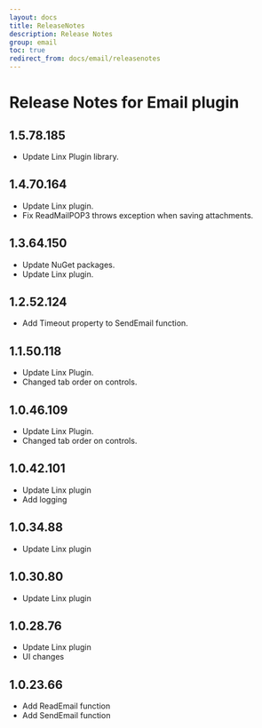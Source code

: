 ```yaml
---
layout: docs
title: ReleaseNotes
description: Release Notes
group: email
toc: true
redirect_from: docs/email/releasenotes
---
```

# Release Notes for Email plugin
<a id="1_5_78_185"></a>
## 1.5.78.185
- Update Linx Plugin library.

<a id="1_4_70_164"></a>
## 1.4.70.164
- Update Linx plugin.
- Fix ReadMailPOP3 throws exception when saving attachments.
<a id="1_3_64_150"></a>
## 1.3.64.150
- Update NuGet packages.
- Update Linx plugin.
<a id="1_2_52_124"></a>
## 1.2.52.124
- Add Timeout property to SendEmail function.
<a id="1_1_50_118"></a>
## 1.1.50.118
- Update Linx Plugin.
- Changed tab order on controls.
<a id="1_0_46_109"></a>
## 1.0.46.109
- Update Linx Plugin.
- Changed tab order on controls.
<a id="1_0_42_101"></a>
## 1.0.42.101
- Update Linx plugin
- Add logging
<a id="1_0_34_88"></a>
## 1.0.34.88
- Update Linx plugin
<a id="1_0_30_80"></a>
## 1.0.30.80
- Update Linx plugin
<a id="1_0_28_76"></a>
## 1.0.28.76
- Update Linx plugin
- UI changes
<a id="1_0_23_66"></a>
## 1.0.23.66
- Add ReadEmail function
- Add SendEmail function
